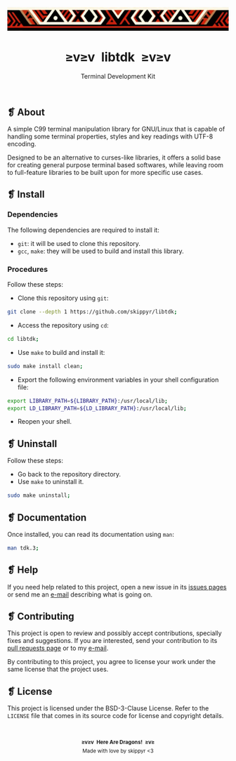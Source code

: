 <p align="center">
	<img alt="" src="ornament.webp" />
</p>
<h1 align="center">≥v≥v&ensp;libtdk&ensp;≥v≥v</h1>
<p align="center">Terminal Development Kit</p>
<p align="center">
	<img alt="" src="https://img.shields.io/github/license/skippyr/libtdk?style=plastic&label=%E2%89%A5%20license&labelColor=%2324130e&color=%23b8150d" />
	&nbsp;
	<img alt="" src="https://img.shields.io/github/v/tag/skippyr/libtdk?style=plastic&label=%E2%89%A5%20tag&labelColor=%2324130e&color=%23b8150d" />
	&nbsp;
	<img alt="" src="https://img.shields.io/github/commit-activity/t/skippyr/libtdk?style=plastic&label=%E2%89%A5%20commits&labelColor=%2324130e&color=%23b8150d" />
	&nbsp;
	<img alt="" src="https://img.shields.io/github/stars/skippyr/libtdk?style=plastic&label=%E2%89%A5%20stars&labelColor=%2324130e&color=%23b8150d" />
</p>

## ❡ About

A simple C99 terminal manipulation library for GNU/Linux that is capable of handling some terminal properties, styles and key readings with UTF-8 encoding.

Designed to be an alternative to curses-like libraries, it offers a solid base for creating general purpose terminal based softwares, while leaving room to full-feature libraries to be built upon for more specific use cases.

## ❡ Install

### Dependencies

The following dependencies are required to install it:

- `git`: it will be used to clone this repository.
- `gcc`, `make`: they will be used to build and install this library.

### Procedures

Follow these steps:

- Clone this repository using `git`:

```sh
git clone --depth 1 https://github.com/skippyr/libtdk;
```

- Access the repository using `cd`:

```sh
cd libtdk;
```

- Use `make` to build and install it:

```sh
sudo make install clean;
```

- Export the following environment variables in your shell configuration file:

```sh
export LIBRARY_PATH=${LIBRARY_PATH}:/usr/local/lib;
export LD_LIBRARY_PATH=${LD_LIBRARY_PATH}:/usr/local/lib;
```

- Reopen your shell.

## ❡ Uninstall

Follow these steps:

- Go back to the repository directory.
- Use `make` to uninstall it.

```sh
sudo make uninstall;
```

## ❡ Documentation

Once installed, you can read its documentation using `man`:

```sh
man tdk.3;
```

## ❡ Help

If you need help related to this project, open a new issue in its [issues pages](https://github.com/skippyr/libtdk/issues) or send me an [e-mail](mailto:skippyr.developer@gmail.com) describing what is going on.

## ❡ Contributing

This project is open to review and possibly accept contributions, specially fixes and suggestions. If you are interested, send your contribution to its [pull requests page](https://github.com/skippyr/libtdk/pulls) or to my [e-mail](mailto:skippyr.developer@gmail.com).

By contributing to this project, you agree to license your work under the same license that the project uses.

## ❡ License

This project is licensed under the BSD-3-Clause License. Refer to the `LICENSE` file that comes in its source code for license and copyright details.

&ensp;
<p align="center"><sup><strong>≥v≥v&ensp;Here Are Dragons!&ensp;≥v≥</strong><br />Made with love by skippyr <3</sup></p>